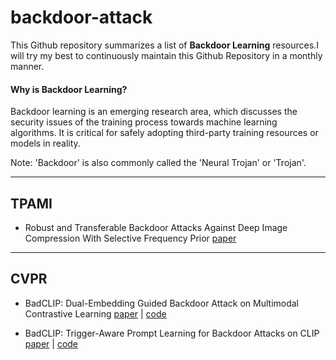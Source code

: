 

# backdoor-attack

This Github repository summarizes a list of **Backdoor Learning** resources.I will try my best to continuously maintain this Github Repository in a monthly manner.

#### Why is Backdoor Learning?

Backdoor learning is an emerging research area, which discusses the security issues of the training process towards machine learning algorithms. It is critical for safely adopting third-party training resources or models in reality.

Note: 'Backdoor' is also commonly called the 'Neural Trojan' or 'Trojan'.

---

## TPAMI

* Robust and Transferable Backdoor Attacks Against Deep Image Compression With Selective Frequency Prior [paper](https://ieeexplore.ieee.org/document/10771646)



---

## CVPR 

* BadCLIP: Dual-Embedding Guided Backdoor Attack on Multimodal Contrastive Learning    [paper](https://openaccess.thecvf.com/content/CVPR2024/html/Liang_BadCLIP_Dual-Embedding_Guided_Backdoor_Attack_on_Multimodal_Contrastive_Learning_CVPR_2024_paper.html) |  [code](https://github.com/LiangSiyuan21/BadCLIP)

* BadCLIP: Trigger-Aware Prompt Learning for Backdoor Attacks on CLIP   [paper](https://openaccess.thecvf.com/content/CVPR2024/html/Bai_BadCLIP_Trigger-Aware_Prompt_Learning_for_Backdoor_Attacks_on_CLIP_CVPR_2024_paper.html)    |     [code](https://github.com/jiawangbai/BadCLIP)
